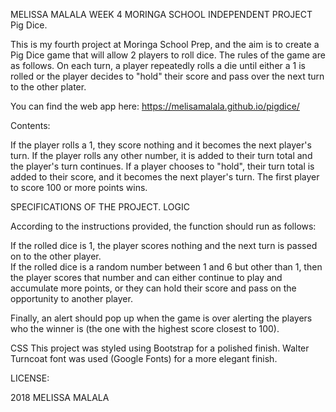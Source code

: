 MELISSA MALALA
WEEK 4
MORINGA SCHOOL INDEPENDENT PROJECT
Pig Dice.

This is my fourth project at Moringa School Prep, and the aim is to create a Pig Dice game that will allow 2 players to roll dice. The rules of the game are as follows. On each turn, a player repeatedly rolls a die until either a 1 is rolled or the player decides to "hold" their score and pass over the next turn to the other plater.

You can find the web app here: https://melisamalala.github.io/pigdice/

Contents:

If the player rolls a 1, they score nothing and it becomes the next player's turn. If the player rolls any other number, it is added to their turn total and the player's turn continues. If a player chooses to "hold", their turn total is added to their score, and it becomes the next player's turn. The first player to score 100 or more points wins.


SPECIFICATIONS OF THE PROJECT.
LOGIC

According to the instructions provided, the function should run as follows:

If the rolled dice is 1, the player scores nothing and the next turn is passed on to the other player.  
If the rolled dice is a random number between 1 and 6 but other than 1, then the player scores that number and can either continue to play and accumulate more points, or they can hold their score and pass on the opportunity to another player.

Finally, an alert should pop up when the game is over alerting the players who the winner is (the one with the highest score closest to 100).

CSS
This project was styled using Bootstrap for a polished finish. Walter Turncoat font was used (Google Fonts) for a more elegant finish.

LICENSE:

2018 MELISSA MALALA
